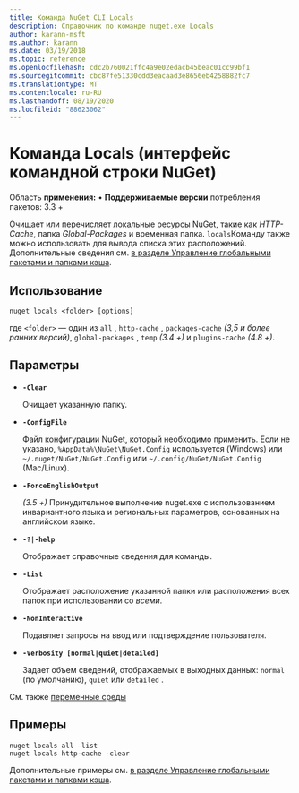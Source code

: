 ```yaml
---
title: Команда NuGet CLI Locals
description: Справочник по команде nuget.exe Locals
author: karann-msft
ms.author: karann
ms.date: 03/19/2018
ms.topic: reference
ms.openlocfilehash: cdc2b760021ffc4a9e02edacb45beac01cc99bf1
ms.sourcegitcommit: cbc87fe51330cdd3eacaad3e8656eb4258882fc7
ms.translationtype: MT
ms.contentlocale: ru-RU
ms.lasthandoff: 08/19/2020
ms.locfileid: "88623062"
---
```

# <a name="locals-command-nuget-cli"></a>Команда Locals (интерфейс командной строки NuGet)

Область **применения:** &bullet; **Поддерживаемые версии** потребления пакетов: 3.3 +

Очищает или перечисляет локальные ресурсы NuGet, такие как *HTTP-Cache*, папка *Global-Packages* и временная папка. `locals`Команду также можно использовать для вывода списка этих расположений. Дополнительные сведения см. [в разделе Управление глобальными пакетами и папками кэша](../../consume-packages/managing-the-global-packages-and-cache-folders.md).

## <a name="usage"></a>Использование

```cli
nuget locals <folder> [options]
```

где `<folder>` — один из `all` , `http-cache` , `packages-cache` *(3,5 и более ранних версий)*, `global-packages` , `temp` *(3.4 +)* и `plugins-cache` *(4.8 +)*.

## <a name="options"></a>Параметры

- **`-Clear`**

  Очищает указанную папку.

- **`-ConfigFile`**

  Файл конфигурации NuGet, который необходимо применить. Если не указано, `%AppData%\NuGet\NuGet.Config` используется (Windows) или `~/.nuget/NuGet/NuGet.Config` или `~/.config/NuGet/NuGet.Config` (Mac/Linux).

- **`-ForceEnglishOutput`**

  *(3.5 +)* Принудительное выполнение nuget.exe с использованием инвариантного языка и региональных параметров, основанных на английском языке.

- **`-?|-help`**

  Отображает справочные сведения для команды.

- **`-List`**

  Отображает расположение указанной папки или расположения всех папок при использовании со *всеми*.

- **`-NonInteractive`**

  Подавляет запросы на ввод или подтверждение пользователя.

- **`-Verbosity [normal|quiet|detailed]`**

  Задает объем сведений, отображаемых в выходных данных: `normal` (по умолчанию), `quiet` или `detailed` .

См. также [переменные среды](cli-ref-environment-variables.md)

## <a name="examples"></a>Примеры

```cli
nuget locals all -list
nuget locals http-cache -clear
```

Дополнительные примеры см. [в разделе Управление глобальными пакетами и папками кэша](../../consume-packages/managing-the-global-packages-and-cache-folders.md).
